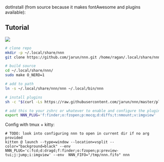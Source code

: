 dotInstall (from source because it makes fontAwesome and plugins available):

## Tutorial
![](https://www.youtube.com/watch?v=-knZwdd1ScU)


```sh
# clone repo
mkdir -p ~/.local/share/nnn
git clone https://github.com/jarun/nnn.git /home/ragan/.local/share/nnn

# build source
cd ~/.local/share/nnn/
sudo make O_NERD=1

# add to path
ln -s ~/.local/share/nnn/nnn ~/.local/bin/nnn

# install plugins
sh -c "$(curl -Ls https://raw.githubusercontent.com/jarun/nnn/master/plugins/getplugs)"

# add this to your zshrc or whatever to enable and configure the plugins
export NNN_PLUG='f:finder;o:fzopen;p:mocq;d:diffs;t:nmount;v:imgview'
```


Config with tmux + kitty:

```
# TODO: look into configuring nnn to open in current dir if no arg provided
kitten @ launch --type=window --location=vsplit --color="background=black" --env NNN_PLUG='c:fcd;d:dragd;f:finder;o:fzopen;p:preview-tui;j:jump;i:imgview' --env  NNN_FIFO="/tmp/nnn.fifo" nnn
```